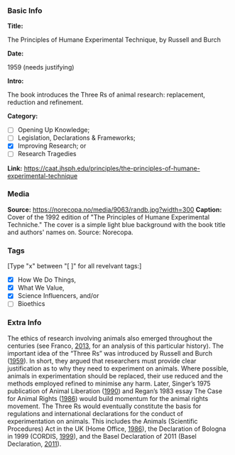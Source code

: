 ### Basic Info

**Title:**

The Principles of Humane Experimental Technique, by Russell and Burch

**Date:**

1959 (needs justifying)

**Intro:**

The book introduces the Three Rs of animal research: replacement, reduction and refinement.

**Category:** 

- [ ] Opening Up Knowledge;
- [ ] Legislation, Declarations & Frameworks;
- [x] Improving Research; or
- [ ] Research Tragedies

**Link:**
https://caat.jhsph.edu/principles/the-principles-of-humane-experimental-technique
### Media

**Source:** 
https://norecopa.no/media/9063/randb.jpg?width=300
**Caption:** 
Cover of the 1992 edition of "The Principles of Humane Experimental Techniche." The cover is a simple light blue background with the book title and authors' names on. Source: Norecopa.
### Tags

[Type "x" between "[ ]" for all revelvant tags:]

- [x] How We Do Things, 
- [x] What We Value, 
- [x] Science Influencers, and/or 
- [ ] Bioethics

### Extra Info

The ethics of research involving animals also emerged throughout the centuries (see Franco, [2013](https://doi.org/10.3390/ani3010238), for an analysis of this particular history). The important idea of the “Three Rs” was introduced by Russell and Burch ([1959](https://caat.jhsph.edu/principles/the-principles-of-humane-experimental-technique)). In short, they argued that researchers must provide clear justification as to why they need to experiment on animals. Where possible, animals in experimentation should be replaced, their use reduced and the methods employed refined to minimise any harm. Later, Singer’s 1975 publication of Animal Liberation ([1990](https://www.worldcat.org/title/animal-liberation/oclc/20758985)) and Regan’s 1983 essay The Case for Animal Rights ([1986](https://www.wellbeingintlstudiesrepository.org/cgi/viewcontent.cgi?article=1003&context=acwp_awap)) would build momentum for the animal rights movement. The Three Rs would eventually constitute the basis for regulations and international declarations for the conduct of experimentation on animals. This includes the Animals (Scientific Procedures) Act in the UK (Home Office, [1986](https://assets.publishing.service.gov.uk/government/uploads/system/uploads/attachment_data/file/535574/working-with-wild-animals-160706.pdf)), the Declaration of Bologna in 1999 (CORDIS, [1999](https://cordis.europa.eu/article/id/13695-life-scientists-adopt-declaration-of-bologna)), and the Basel Declaration of 2011 (Basel Declaration, [2011](https://www.basel-declaration.org/basel-declaration/the-3rs/)).
